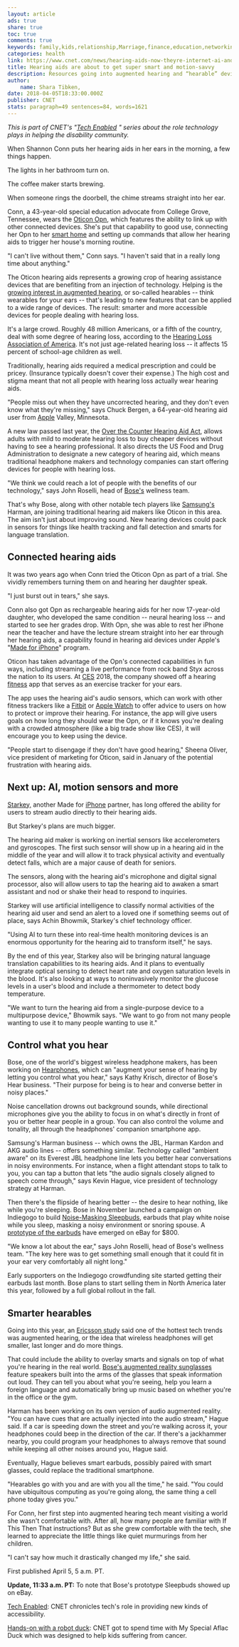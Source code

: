 ```yaml
---
layout: article
ads: true
share: true
toc: true
comments: true
keywords: family,kids,relationship,Marriage,finance,education,networking
categories: health
link: https://www.cnet.com/news/hearing-aids-now-theyre-internet-ai-and-health-devices-starkey-oticon-harman-bose/
title: Hearing aids are about to get super smart and motion-savvy
description: Resources going into augmented hearing and “hearable” devices means smarter hearing aids with motion sensors, AI and more.
author: 
    name: Shara Tibken,
date: 2018-04-05T18:33:00.000Z
publisher: CNET
stats: paragraph=49 sentences=84, words=1621
---
```

_This is part of CNET's "[Tech Enabled](https://www.cnet.com/tech-enabled/) " series about the role technology plays in helping the disability community._

When Shannon Conn puts her hearing aids in her ears in the morning, a few things happen.

The lights in her bathroom turn on.

The coffee maker starts brewing.

When someone rings the doorbell, the chime streams straight into her ear.

Conn, a 43-year-old special education advocate from College Grove, Tennessee, wears the [Oticon Opn](https://www.oticon.com/solutions/opn), which features the ability to link up with other connected devices. She's put that capability to good use, connecting her Opn to her [smart home](/smart-home/) and setting up commands that allow her hearing aids to trigger her house's morning routine.

"I can't live without them," Conn says. "I haven't said that in a really long time about anything."

The Oticon hearing aids represents a growing crop of hearing assistance devices that are benefiting from an injection of technology. Helping is the [growing interest in augmented hearing](https://www.ericsson.com/en/trends-and-insights/consumerlab/consumer-insights/reports/10-hot-consumer-trends-2018#trend2augmentedhearing), or so-called hearables -- think wearables for your ears -- that's leading to new features that can be applied to a wide range of devices. The result: smarter and more accessible devices for people dealing with hearing loss.

It's a large crowd. Roughly 48 million Americans, or a fifth of the country, deal with some degree of hearing loss, according to the [Hearing Loss Association of America](http://www.hearingloss.org/content/basic-facts-about-hearing-loss). It's not just age-related hearing loss -- it affects 15 percent of school-age children as well.

Traditionally, hearing aids required a medical prescription and could be pricey. (Insurance typically doesn't cover their expense.) The high cost and stigma meant that not all people with hearing loss actually wear hearing aids.

"People miss out when they have uncorrected hearing, and they don't even know what they're missing," says Chuck Bergen, a 64-year-old hearing aid user from [Apple](/apple/) Valley, Minnesota.

A new law passed last year, the [Over the Counter Hearing Aid Act](http://www.hearingreview.com/2017/08/president-trump-signs-otc-hearing-aid-legislation-law/), allows adults with mild to moderate hearing loss to buy cheaper devices without having to see a hearing professional. It also directs the US Food and Drug Administration to designate a new category of hearing aid, which means traditional headphone makers and technology companies can start offering devices for people with hearing loss.

"We think we could reach a lot of people with the benefits of our technology," says John Roselli, head of [Bose's](/tags/bose/) wellness team.

That's why Bose, along with other notable tech players like [Samsung's](/samsung/) Harman, are joining traditional hearing aid makers like Oticon in this area. The aim isn't just about improving sound. New hearing devices could pack in sensors for things like health tracking and fall detection and smarts for language translation.

## **Connected hearing aids**

It was two years ago when Conn tried the Oticon Opn as part of a trial. She vividly remembers turning them on and hearing her daughter speak.

"I just burst out in tears," she says.

Conn also got Opn as rechargeable hearing aids for her now 17-year-old daughter, who developed the same condition -- neural hearing loss -- and started to see her grades drop. With Opn, she was able to rest her iPhone near the teacher and have the lecture stream straight into her ear through her hearing aids, a capability found in hearing aid devices under Apple's "[Made for iPhone](https://www.cnet.com/news/apple-iphone-hearing-aid-tech-deaf-ios-accessibility-cochlear-starkey-bluetooth-watch/)" program.

Oticon has taken advantage of the Opn's connected capabilities in fun ways, including streaming a live performance from rock band Styx across the nation to its users. At [CES](/ces/) 2018, the company showed off a hearing [fitness](/tags/fitness/) app that serves as an exercise tracker for your ears.

The app uses the hearing aid's audio sensors, which can work with other fitness trackers like a [Fitbit](/tags/fitbit/) or [Apple Watch](/products/apple-watch-series-3/review/) to offer advice to users on how to protect or improve their hearing. For instance, the app will give users goals on how long they should wear the Opn, or if it knows you're dealing with a crowded atmosphere (like a big trade show like CES), it will encourage you to keep using the device.

"People start to disengage if they don't have good hearing," Sheena Oliver, vice president of marketing for Oticon, said in January of the potential frustration with hearing aids.

## **Next up: AI, motion sensors and more**

[Starkey,](https://www.starkey.com/) another Made for [iPhone](/products/apple-iphone-x/review/) partner, has long offered the ability for users to stream audio directly to their hearing aids.

But Starkey's plans are much bigger.

The hearing aid maker is working on inertial sensors like accelerometers and gyroscopes. The first such sensor will show up in a hearing aid in the middle of the year and will allow it to track physical activity and eventually detect falls, which are a major cause of death for seniors.

The sensors, along with the hearing aid's microphone and digital signal processor, also will allow users to tap the hearing aid to awaken a smart assistant and nod or shake their head to respond to inquiries.

Starkey will use artificial intelligence to classify normal activities of the hearing aid user and send an alert to a loved one if something seems out of place, says Achin Bhowmik, Starkey's chief technology officer.

"Using AI to turn these into real-time health monitoring devices is an enormous opportunity for the hearing aid to transform itself," he says.

By the end of this year, Starkey also will be bringing natural language translation capabilities to its hearing aids. And it plans to eventually integrate optical sensing to detect heart rate and oxygen saturation levels in the blood. It's also looking at ways to noninvasively monitor the glucose levels in a user's blood and include a thermometer to detect body temperature.

"We want to turn the hearing aid from a single-purpose device to a multipurpose device," Bhowmik says. "We want to go from not many people wanting to use it to many people wanting to use it."

## **Control what you hear**

Bose, one of the world's biggest wireless headphone makers, has been working on [Hearphones](https://www.bose.com/en_us/products/headphones/conversation_enhancing_headphones/hearphones.html), which can "augment your sense of hearing by letting you control what you hear," says Kathy Krisch, director of Bose's Hear business. "Their purpose for being is to hear and converse better in noisy places."

Noise cancellation drowns out background sounds, while directional microphones give you the ability to focus in on what's directly in front of you or better hear people in a group. You can also control the volume and tonality, all through the headphones' companion smartphone app.

Samsung's Harman business -- which owns the JBL, Harman Kardon and AKG audio lines -- offers something similar. Technology called "ambient aware" on its Everest JBL headphone line lets you better hear conversations in noisy environments. For instance, when a flight attendant stops to talk to you, you can tap a button that lets "the audio signals closely aligned to speech come through," says Kevin Hague, vice president of technology strategy at Harman.

Then there's the flipside of hearing better -- the desire to hear nothing, like while you're sleeping. Bose in November launched a campaign on Indiegogo to build [Noise-Masking Sleepbuds](https://www.cnet.com/news/boses-new-noise-masking-sleep-buds-may-change-your-life/), earbuds that play white noise while you sleep, masking a noisy environment or snoring spouse. A [prototype of the earbuds](/news/bose-prototype-sleepbuds-are-selling-for-800-on-ebay/) have emerged on eBay for $800.

"We know a lot about the ear," says John Roselli, head of Bose's wellness team. "The key here was to get something small enough that it could fit in your ear very comfortably all night long."

Early supporters on the Indiegogo crowdfunding site started getting their earbuds last month. Bose plans to start selling them in North America later this year, followed by a full global rollout in the fall.

## **Smarter hearables**

Going into this year, an [Ericsson study](https://www.ericsson.com/en/trends-and-insights/consumerlab/consumer-insights/reports/10-hot-consumer-trends-2018#trend2augmentedhearing) said one of the hottest tech trends was augmented hearing, or the idea that wireless headphones will get smaller, last longer and do more things.

That could include the ability to overlay smarts and signals on top of what you're hearing in the real world. [Bose's augmented reality sunglasses](https://www.cnet.com/news/boses-ar-glasses-narrate-the-world-around-you-hands-on-sxsw-2018/) feature speakers built into the arms of the glasses that speak information out loud. They can tell you about what you're seeing, help you learn a foreign language and automatically bring up music based on whether you're in the office or the gym.

Harman has been working on its own version of audio augmented reality. "You can have cues that are actually injected into the audio stream," Hague said. If a car is speeding down the street and you're walking across it, your headphones could beep in the direction of the car. If there's a jackhammer nearby, you could program your headphones to always remove that sound while keeping all other noises around you, Hague said.

Eventually, Hague believes smart earbuds, possibly paired with smart glasses, could replace the traditional smartphone.

"Hearables go with you and are with you all the time," he said. "You could have ubiquitous computing as you're going along, the same thing a cell phone today gives you."

For Conn, her first step into augmented hearing tech meant visiting a world she wasn't comfortable with. After all, how many people are familiar with If This Then That instructions? But as she grew comfortable with the tech, she learned to appreciate the little things like quiet murmurings from her children.

"I can't say how much it drastically changed my life," she said.

First published April 5, 5 a.m. PT.

**Update, 11:33 a.m. PT:** To note that Bose's prototype Sleepbuds showed up on eBay.

[Tech Enabled](https://www.cnet.com/tech-enabled/): CNET chronicles tech's role in providing new kinds of accessibility.

[Hands-on with a robot duck](https://www.cnet.com/news/my-special-aflac-duck-robot-helps-kids-through-cancer/): CNET got to spend time with My Special Aflac Duck which was designed to help kids suffering from cancer.

